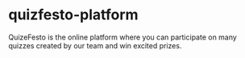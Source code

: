 # quizfesto-platform
QuizeFesto is the online platform where you can participate on many quizzes created by our team and win excited prizes.
